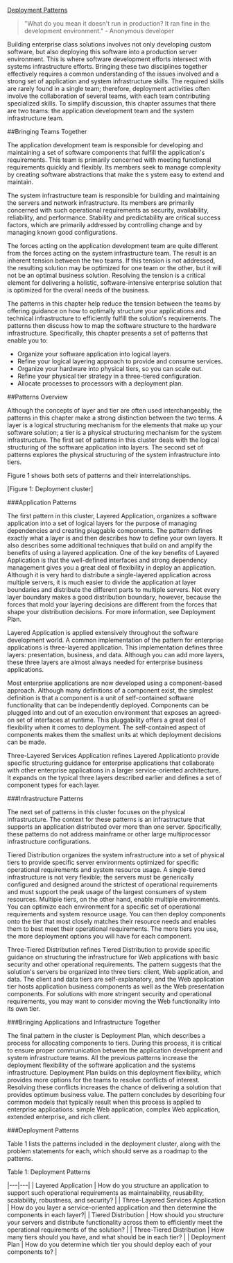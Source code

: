 ﻿[Deployment Patterns](https://msdn.microsoft.com/en-us/library/ff646997.aspx)

>"What do you mean it doesn't run in production? It ran fine in the development
> environment." - Anonymous developer


Building enterprise class solutions involves not only developing custom software, but also deploying
 this software into a production server environment. This is where software development efforts intersect
 with systems infrastructure efforts. Bringing these two disciplines together effectively requires a
 common understanding of the issues involved and a strong set of application and system infrastructure
 skills. The required skills are rarely found in a single team; therefore, deployment activities often 
involve the collaboration of several teams, with each team contributing specialized skills. To simplify
 discussion, this chapter assumes that there are two teams: the application development team and the
 system infrastructure team.


##Bringing Teams Together 

The application development team is responsible for developing and maintaining a set of software components 
that fulfill the application's requirements. This team is primarily concerned with meeting functional requirements 
quickly and flexibly. Its members seek to manage complexity by creating software abstractions that make the s
ystem easy to extend and maintain. 

The system infrastructure team is responsible for building and maintaining the servers and network infrastructure. 
Its members are primarily concerned with such operational requirements as security, availability, reliability, 
and performance. Stability and predictability are critical success factors, which are primarily addressed by
 controlling change and by managing known good configurations.


The forces acting on the application development team are quite different from the forces acting on 
the system infrastructure team. The result is an inherent tension between the two teams. If this tension
 is not addressed, the resulting solution may be optimized for one team or the other, but it will not be an
 optimal business solution. Resolving the tension is a critical element for delivering a holistic, 
software-intensive enterprise solution that is optimized for the overall needs of the business. 

The patterns in this chapter help reduce the tension between the teams by offering guidance on how to 
optimally structure your applications and technical infrastructure to efficiently fulfill the solution's
 requirements. The patterns then discuss how to map the software structure to the hardware infrastructure. 
Specifically, this chapter presents a set of patterns that enable you to:

* Organize your software application into logical layers.
* Refine your logical layering approach to provide and consume services.
* Organize your hardware into physical tiers, so you can scale out.
* Refine your physical tier strategy in a three-tiered configuration.
* Allocate processes to processors with a deployment plan.

##Patterns Overview 

Although the concepts of layer and tier are often used interchangeably, the patterns in this chapter make a strong
 distinction between the two terms. A layer is a logical structuring mechanism for the elements that make up 
your software solution; a tier is a physical structuring mechanism for the system infrastructure. The first 
set of patterns in this cluster deals with the logical structuring of the software application into layers.
 The second set of patterns explores the physical structuring of the system infrastructure into tiers. 

Figure 1 shows both sets of patterns and their interrelationships.

[Figure 1: Deployment cluster]

###Application Patterns 


The first pattern in this cluster, Layered Application, organizes a software application into a set of logical 
layers for the purpose of managing dependencies and creating pluggable components. The pattern defines exactly 
what a layer is and then describes how to define your own layers. It also describes some additional techniques 
that build on and amplify the benefits of using a layered application. One of the key benefits of Layered Application 
is that the well-defined interfaces and strong dependency management gives you a great deal of flexibility in deploy
 an application. Although it is very hard to distribute a single-layered application across multiple servers,
 it is much easier to divide the application at layer boundaries and distribute the different parts to multiple 
servers. Not every layer boundary makes a good distribution boundary, however, because the forces that mold your
 layering decisions are different from the forces that shape your distribution decisions. For more information, 
see Deployment Plan. 

Layered Application is applied extensively throughout the software development world. A common implementation 
of the pattern for enterprise applications is three-layered application. This implementation defines three layers:
 presentation, business, and data. Although you can add more layers, these three layers are almost always needed
 for enterprise business applications.

Most enterprise applications are now developed using a component-based approach. Although many definitions of a 
component exist, the simplest definition is that a component is a unit of self-contained software functionality 
that can be independently deployed. Components can be plugged into and out of an execution environment that exposes 
an agreed-on set of interfaces at runtime. This pluggability offers a great deal of flexibility when it comes to 
deployment. The self-contained aspect of components makes them the smallest units at which deployment decisions 
can be made. 

Three-Layered Services Application refines Layered Applicationto provide specific structuring guidance for enterprise
 applications that collaborate with other enterprise applications in a larger service-oriented architecture. 
It expands on the typical three layers described earlier and defines a set of component types for each layer. 

###Infrastructure Patterns 


The next set of patterns in this cluster focuses on the physical infrastructure. The context for these patterns is
 an infrastructure that supports an application distributed over more than one server. Specifically, these patterns
 do not address mainframe or other large multiprocessor infrastructure configurations.

Tiered Distribution organizes the system infrastructure into a set of physical tiers to provide specific server 
environments optimized for specific operational requirements and system resource usage. A single-tiered infrastructure 
is not very flexible; the servers must be generically configured and designed around the strictest of operational 
requirements and must support the peak usage of the largest consumers of system resources. Multiple tiers, on the 
other hand, enable multiple environments. You can optimize each environment for a specific set of operational 
requirements and system resource usage. You can then deploy components onto the tier that most closely matches
 their resource needs and enables them to best meet their operational requirements. The more tiers you use, the
 more deployment options you will have for each component.

Three-Tiered Distribution refines Tiered Distribution to provide specific guidance on structuring the infrastructure
 for Web applications with basic security and other operational requirements. The pattern suggests that the solution's
 servers be organized into three tiers: client, Web application, and data. The client and data tiers are self-explanatory, 
and the Web application tier hosts application business components as well as the Web presentation components. For 
solutions with more stringent security and operational requirements, you may want to consider moving the Web functionality
 into its own tier. 

###Bringing Applications and Infrastructure Together 


The final pattern in the cluster is Deployment Plan, which describes a process for allocating components to 
tiers. During this process, it is critical to ensure proper communication between the application development
 and system infrastructure teams. All the previous patterns increase the deployment flexibility of the software
 application and the systems infrastructure. Deployment Plan builds on this deployment flexibility, which provides
 more options for the teams to resolve conflicts of interest. Resolving these conflicts increases the chance of
 delivering a solution that provides optimum business value. The pattern concludes by describing four common models
 that typically result when this process is applied to enterprise applications: simple Web application, complex Web
 application, extended enterprise, and rich client.

###Deployment Patterns 

Table 1 lists the patterns included in the deployment cluster, along with the problem statements
 for each, which should serve as a roadmap to the patterns.

Table 1: Deployment Patterns

|---|---|
| Layered Application | How do you structure an application to support such operational requirements as maintainability, reusability, scalability, robustness, and security? |
| Three-Layered Services Application | How do you layer a service-oriented application and then determine the components in each layer?|
| Tiered Distribution | How should you structure your servers and distribute functionality across them to efficiently meet the operational requirements of the solution? |
| Three-Tiered Distribution | How many tiers should you have, and what should be in each tier? |
| Deployment Plan | How do you determine which tier you should deploy each of your components to? |
